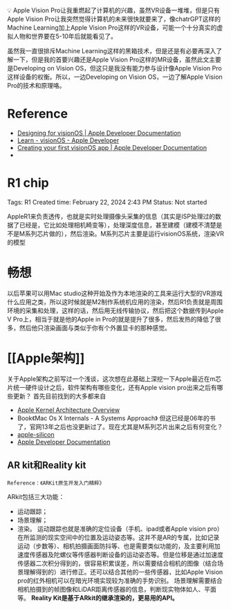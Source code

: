 

<aside>
💡 Apple Vision Pro让我重燃起了计算机的兴趣，虽然VR设备一堆堆，但是只有Apple Vision Pro让我突然觉得计算机的未来很快就要来了，像chatrGPT这样的Machine Learning加上Apple Vision Pro这样的VR设备，可能一个十分真实的虚拟人物和世界要在5-10年后就能看见了。

虽然我一直很排斥Machine Learning这样的黑箱技术，但是还是有必要再深入了解一下，但是我的首要兴趣还是Apple Vision Pro这样的MR设备，虽然此文主要是Developing on Vision OS，但这只是我没有能力参与设计像Apple Vision Pro这样设备的权衡。所以，一边Developing on Vision OS，一边了解Apple Vision Pro的技术和原理咯。

</aside>

# Reference
- [Designing for visionOS | Apple Developer Documentation](https://developer.apple.com/design/human-interface-guidelines/designing-for-visionos/)
- [Learn - visionOS - Apple Developer](https://developer.apple.com/visionos/learn/)
- [Creating your first visionOS app | Apple Developer Documentation](https://developer.apple.com/documentation/visionOS/creating-your-first-visionos-app)
- 
# R1 chip
Tags: R1
Created time: February 22, 2024 2:43 PM
Status: Not started

AppleR1来负责透传，也就是实时处理摄像头采集的信息（其实是ISP处理过的数据了已经是，它比如处理相机畸变等），处理深度信息，甚至建模（建模不清楚是不是M系列芯片做的），然后渲染。M系列芯片主要是运行visionOS系统，渲染VR的模型
# 畅想
以后苹果可以用Mac studio这种开始及作为本地渲染的工具来运行大型的VR游戏什么应用之类，所以这时候就是M2制作系统机应用的渲染，然后R1负责就是周围环境的采集和处理，这样的话，然后用无线传输协议，然后把这个数据传到Apple V Pro上，相当于就是他的Apple in Pro的就是提升了很多，然后发热的降低了很多，然后他只渲染画面与类似于你有个外置显卡的那种感觉。

# [[Apple架构]]
关于Apple架构之前写过一个浅谈，这次想在此基础上深挖一下Apple最近在m芯片统一硬件设计之后，软件架构有哪些变化，还有Apple vision pro出来之后有哪些更新？
首先目前找到的大多都来自
- [Apple Kernel Architecture Overview](https://developer.apple.com/library/archive/documentation/Darwin/Conceptual/KernelProgramming/Architecture/Architecture.html#//apple_ref/doc/uid/TP30000905-CH1g-CACDAEDC)
- Book《Mac Os X Internals - A Systems Approach》
但这已经是06年的书了，官网13年之后也没更新过了。现在尤其是M系列芯片出来之后有何变化？
- [apple-silicon](https://developer.apple.com/documentation/apple-silicon)
- [Apple Developer Documentation](https://developer.apple.com/documentation)

## AR kit和Reality kit
```
Reference：《ARKit原生开发入门精粹》
```

ARkit包括三大功能：
- 运动跟踪；
- 场景理解；
- 渲染。
运动跟踪也就是准确的定位设备（手机、ipad或者Apple vision pro）在所监测的现实空间中的位置及运动姿态等。这并不是AR的专属，比如记录运动（步数等）、相机拍摄画面防抖等、也是需要类似功能的，及主要利用加速度传感器及陀螺仪等传感器判断设备的运动姿态等。但是位移是通过加速度传感器二次积分得到的，很容易积累误差，所以需要结合相机的图像（结合场景理解得到的）进行修正。还可以结合其他的一些传感器，比如Apple Vision pro的红外相机可以在暗光环境实现较为准确的手势识别。
场景理解需要结合相机拍摄到的帧图像和LiDAR距离传感器的信息，判断现实物体如人、平面等。
**Reality Kit是基于ARkit的继承渲染的，更易用的API。**
